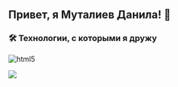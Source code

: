 ## Привет, я Муталиев Данила! 👋
<h3>🛠 Технологии, с которыми я дружу</h3>
<p>
  <img alt="html5" src="https://img.shields.io/badge/-HTML5-E34F26?style=flat-square&logo=html5&logoColor=white" />
</p>

![](https://komarev.com/ghpvc/?username=dmut07&color=red)
